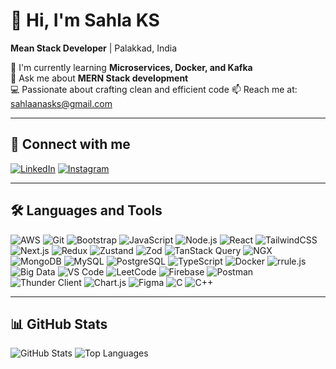 # 👋 Hi, I'm Sahla KS

**Mean Stack Developer** | Palakkad, India

🌱 I'm currently learning **Microservices, Docker, and Kafka**  
💬 Ask me about **MERN Stack development**  
💻 Passionate about crafting clean and efficient code
📫 Reach me at: [sahlaanasks@gmail.com](mailto:sahlaanasks@gmail.com)  

---

## 🔗 Connect with me
[![LinkedIn](https://img.shields.io/badge/-LinkedIn-0077B5?style=flat&logo=linkedin&logoColor=white)](https://www.linkedin.com/in/sahla-ks/)
[![Instagram](https://img.shields.io/badge/-Instagram-E4405F?style=flat&logo=instagram&logoColor=white)](your-instagram)

---

## 🛠️ Languages and Tools

![AWS](https://img.shields.io/badge/-AWS-232F3E?style=flat&logo=amazon-aws)
![Git](https://img.shields.io/badge/-Git-F05032?style=flat&logo=git&logoColor=white)
![Bootstrap](https://img.shields.io/badge/-Bootstrap-563D7C?style=flat&logo=bootstrap)
![JavaScript](https://img.shields.io/badge/-JavaScript-F7DF1E?style=flat&logo=javascript&logoColor=black)
![Node.js](https://img.shields.io/badge/-Node.js-339933?style=flat&logo=node.js&logoColor=white)
![React](https://img.shields.io/badge/-React-61DAFB?style=flat&logo=react&logoColor=black)
![TailwindCSS](https://img.shields.io/badge/-TailwindCSS-38B2AC?style=flat&logo=tailwindcss&logoColor=white)
![Next.js](https://img.shields.io/badge/-Next.js-000000?style=flat&logo=next.js&logoColor=white)
![Redux](https://img.shields.io/badge/-Redux-764ABC?style=flat&logo=redux&logoColor=white)
![Zustand](https://img.shields.io/badge/-Zustand-000000?style=flat&logo=zustand&logoColor=white)
![Zod](https://img.shields.io/badge/-Zod-3E52B5?style=flat&logo=zod&logoColor=white)
![TanStack Query](https://img.shields.io/badge/-TanStack%20Query-FF4154?style=flat&logo=reactquery&logoColor=white)
![NGX](https://img.shields.io/badge/-NGX-DD0031?style=flat&logo=angular&logoColor=white)
![MongoDB](https://img.shields.io/badge/-MongoDB-47A248?style=flat&logo=mongodb&logoColor=white)
![MySQL](https://img.shields.io/badge/-MySQL-4479A1?style=flat&logo=mysql&logoColor=white)
![PostgreSQL](https://img.shields.io/badge/-PostgreSQL-336791?style=flat&logo=postgresql&logoColor=white)
![TypeScript](https://img.shields.io/badge/-TypeScript-007ACC?style=flat&logo=typescript&logoColor=white)
![Docker](https://img.shields.io/badge/-Docker-2496ED?style=flat&logo=docker&logoColor=white)
![rrule.js](https://img.shields.io/badge/-rrule.js-007ACC?style=flat&logo=javascript&logoColor=white)
![Big Data](https://img.shields.io/badge/-Big%20Data-14213D?style=flat&logo=apache&logoColor=white)
![VS Code](https://img.shields.io/badge/-VS%20Code-007ACC?style=flat&logo=visualstudiocode&logoColor=white)
![LeetCode](https://img.shields.io/badge/-LeetCode-FFA116?style=flat&logo=leetcode&logoColor=black)
![Firebase](https://img.shields.io/badge/-Firebase-FFCA28?style=flat&logo=firebase&logoColor=black)
![Postman](https://img.shields.io/badge/-Postman-FF6C37?style=flat&logo=postman&logoColor=white)
![Thunder Client](https://img.shields.io/badge/-Thunder%20Client-0A99E0?style=flat&logo=thunderclient&logoColor=white)
![Chart.js](https://img.shields.io/badge/-Chart.js-FF6384?style=flat&logo=chartdotjs&logoColor=white)
![Figma](https://img.shields.io/badge/-Figma-F24E1E?style=flat&logo=figma&logoColor=white)
![C](https://img.shields.io/badge/-C-A8B9CC?style=flat&logo=c&logoColor=black)
![C++](https://img.shields.io/badge/-C++-00599C?style=flat&logo=c%2B%2B&logoColor=white)

---

## 📊 GitHub Stats

![GitHub Stats](https://github-readme-stats.vercel.app/api?username=sahlaks&show_icons=true&theme=radical)
![Top Languages](https://github-readme-stats.vercel.app/api/top-langs/?username=sahlaks&layout=compact&theme=radical)
